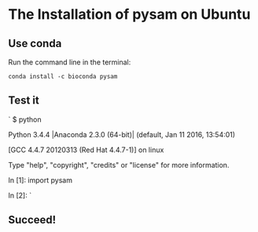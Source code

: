# The Installation of pysam on Ubuntu
## Use conda
Run the command line in the terminal:

`
conda install -c bioconda pysam
`

## Test it

`
$ python

Python 3.4.4 |Anaconda 2.3.0 (64-bit)| (default, Jan 11 2016, 13:54:01) 

[GCC 4.4.7 20120313 (Red Hat 4.4.7-1)] on linux

Type "help", "copyright", "credits" or "license" for more information.

In [1]: import pysam

In [2]: 
`

## Succeed!
